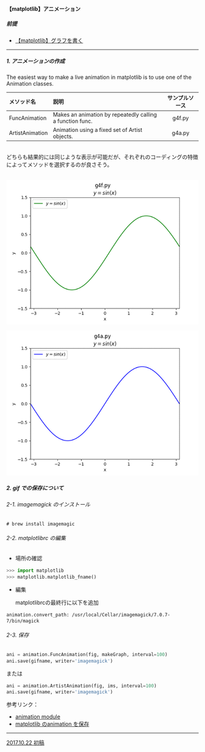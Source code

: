 #### 【matplotlib】アニメーション
##### 前提
- <u> [【matplotlib】グラフを書く](./g1.md)</u>
---

##### 1. アニメーションの作成

The easiest way to make a live animation in matplotlib is to use one of the Animation classes.    

|メソッド名|説明|サンプルソース|
|:-|:-|:-:|
|FuncAnimation|Makes an animation by repeatedly calling a function func.|g4f.py|
|ArtistAnimation|Animation using a fixed set of Artist objects.|g4a.py|

<br>
どちらも結果的には同じような表示が可能だが、それぞれのコーディングの特徴によってメソッドを選択するのが良さそう。
<br>
<br>

![FuncAnimation](./img/g4f.gif)  

![ArtistAnimation](./img/g4a.gif)



##### 2. gif での保存について

###### 2-1. imagemagick のインストール

```
# brew install imagemagic
```

###### 2-2. matplotlibrc の編集
- 場所の確認
```python
>>> import matplotlib
>>> matplotlib.matplotlib_fname()
```

- 編集

  matplotlibrcの最終行に以下を追加
```matplotlibrc
animation.convert_path: /usr/local/Cellar/imagemagick/7.0.7-7/bin/magick
```

###### 2-3. 保存

```python
ani = animation.FuncAnimation(fig, makeGraph, interval=100)
ani.save(gifname, writer='imagemagick')
```
または
```python
ani = animation.ArtistAnimation(fig, ims, interval=100)
ani.save(gifname, writer='imagemagick')
```

参考リンク：<br>
- <u>[animation module](https://matplotlib.org/api/animation_api.html)
- <u>[matplotlib のanimation を保存](http://cartman0.hatenablog.com/entry/2016/05/04/200704)</u>
---
2017.10.22 初稿
